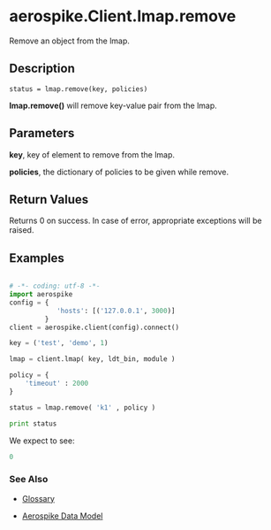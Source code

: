 
# aerospike.Client.lmap.remove
Remove an object from the lmap.

## Description

```
status = lmap.remove(key, policies)
```
**lmap.remove()** will remove key-value pair from the lmap.    

## Parameters

**key**, key of element to remove from the lmap.   

**policies**, the dictionary of policies to be given while remove.   

## Return Values
Returns 0 on success. In case of error, appropriate exceptions will be raised.

## Examples

```python

# -*- coding: utf-8 -*-
import aerospike
config = {
            'hosts': [('127.0.0.1', 3000)]
         }
client = aerospike.client(config).connect()

key = ('test', 'demo', 1)

lmap = client.lmap( key, ldt_bin, module )

policy = {
    'timeout' : 2000
}

status = lmap.remove( 'k1' , policy )

print status


```

We expect to see:

```python
0
```



### See Also



- [Glossary](http://www.aerospike.com/docs/guide/glossary.html)

- [Aerospike Data Model](http://www.aerospike.com/docs/architecture/data-model.html)
